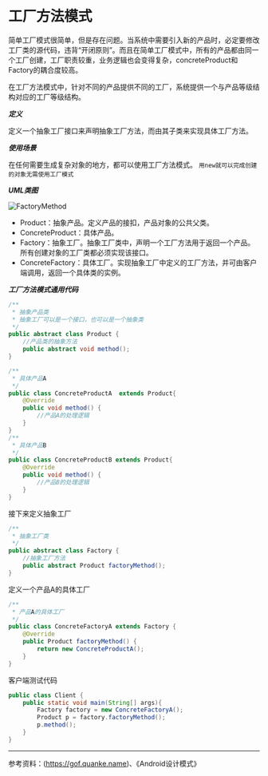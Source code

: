 # 工厂方法模式
简单工厂模式很简单，但是存在问题。当系统中需要引入新的产品时，必定要修改工厂类的源代码，违背“开闭原则”。而且在简单工厂模式中，所有的产品都由同一个工厂创建，工厂职责较重，业务逻辑也会变得复杂，concreteProduct和Factory的耦合度较高。

在工厂方法模式中，针对不同的产品提供不同的工厂，系统提供一个与产品等级结构对应的工厂等级结构。

***定义***

定义一个抽象工厂接口来声明抽象工厂方法，而由其子类来实现具体工厂方法。

***使用场景***

在任何需要生成复杂对象的地方，都可以使用工厂方法模式。
`用new就可以完成创建的对象无需使用工厂模式`

***UML类图***

![FactoryMethod](http://img.blog.csdn.net/20130712101002890?watermark/2/text/aHR0cDovL2Jsb2cuY3Nkbi5uZXQvTG92ZUxpb24=/font/5a6L5L2T/fontsize/400/fill/I0JBQkFCMA==/dissolve/70/gravity/SouthEast)

* Product：抽象产品。定义产品的接扣，产品对象的公共父类。
* ConcreteProduct：具体产品。
* Factory：抽象工厂。抽象工厂类中，声明一个工厂方法用于返回一个产品。所有创建对象的工厂类都必须实现该接口。
* ConcreteFactory：具体工厂。实现抽象工厂中定义的工厂方法，并可由客户端调用，返回一个具体类的实例。

***工厂方法模式通用代码***
```java
/**
 * 抽象产品类 
 * 抽象工厂可以是一个接口，也可以是一个抽象类
 */
public abstract class Product {
    //产品类的抽象方法
    public abstract void method();
}
```
```java
/**
 * 具体产品A 
 */
public class ConcreteProductA  extends Product{
    @Override
    public void method() {
        //产品A的处理逻辑
    }
}
/**
 * 具体产品B
 */
public class ConcreteProductB extends Product{
    @Override
    public void method() {
        //产品B的处理逻辑
    }
}
```
接下来定义抽象工厂
```java
/**
 * 抽象工厂类
 */
public abstract class Factory {
    //抽象工厂方法
    public abstract Product factoryMethod();
}
```
定义一个产品A的具体工厂
```java
/**
 * 产品A的具体工厂
 */
public class ConcreteFactoryA extends Factory {
    @Override
    public Product factoryMethod() {
        return new ConcreteProductA();
    }
}
```
客户端测试代码
```java
public class Client {
    public static void main(String[] args){
        Factory factory = new ConcreteFactoryA();
        Product p = factory.factoryMethod();
        p.method();
    }
}
```

---------------------------------------------------------------------
参考资料：(https://gof.quanke.name)、《Android设计模式》
